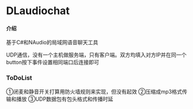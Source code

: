 # DLaudiochat

#### 介绍
基于C#和NAudio的局域网语音聊天工具

UDP通信，没有一个主机做服务端，只有客户端。双方均填入对方IP并在同一个button按下事件设置相同端口后连接即可

### ToDoList

①闭麦和静音开关打算用防火墙规则来实现，但没有起效
②压缩成mp3格式传输和播放
③UDP数据包有包头格式和传播时延